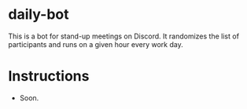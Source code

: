 # daily-bot
This is a bot for stand-up meetings on Discord. It randomizes the list of participants and runs on a given hour every work day.

# Instructions
- Soon.
